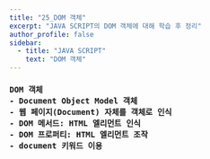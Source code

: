 ```yaml
---
title: "25_DOM 객체"
excerpt: "JAVA SCRIPT의 DOM 객체에 대해 학습 후 정리"
author_profile: false
sidebar:
  - title: "JAVA SCRIPT"
    text: "DOM 객체"
---
```

<h4>
<pre>
DOM 객체
- Document Object Model 객체
- 웹 페이지(Document) 자체를 객체로 인식
- DOM 메서드: HTML 엘리먼트 인식
- DOM 프로퍼티: HTML 엘리먼트 조작
- document 키워드 이용
